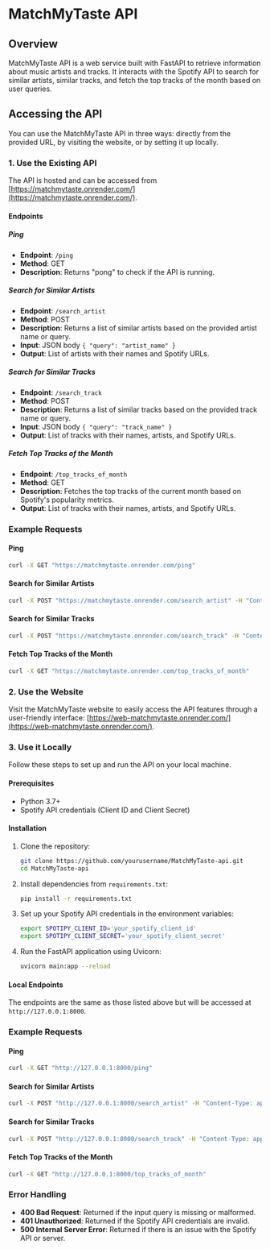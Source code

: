 # MatchMyTaste API

## Overview

MatchMyTaste API is a web service built with FastAPI to retrieve information about music artists and tracks. It interacts with the Spotify API to search for similar artists, similar tracks, and fetch the top tracks of the month based on user queries.

## Accessing the API

You can use the MatchMyTaste API in three ways: directly from the provided URL, by visiting the website, or by setting it up locally.

### 1. Use the Existing API

The API is hosted and can be accessed from [https://matchmytaste.onrender.com/](https://matchmytaste.onrender.com/).

#### Endpoints

##### Ping

- **Endpoint**: `/ping`
- **Method**: GET
- **Description**: Returns "pong" to check if the API is running.

##### Search for Similar Artists

- **Endpoint**: `/search_artist`
- **Method**: POST
- **Description**: Returns a list of similar artists based on the provided artist name or query.
- **Input**: JSON body `{ "query": "artist_name" }`
- **Output**: List of artists with their names and Spotify URLs.

##### Search for Similar Tracks

- **Endpoint**: `/search_track`
- **Method**: POST
- **Description**: Returns a list of similar tracks based on the provided track name or query.
- **Input**: JSON body `{ "query": "track_name" }`
- **Output**: List of tracks with their names, artists, and Spotify URLs.

##### Fetch Top Tracks of the Month

- **Endpoint**: `/top_tracks_of_month`
- **Method**: GET
- **Description**: Fetches the top tracks of the current month based on Spotify's popularity metrics.
- **Output**: List of tracks with their names, artists, and Spotify URLs.

### Example Requests

#### Ping

```bash
curl -X GET "https://matchmytaste.onrender.com/ping"
```

#### Search for Similar Artists

```bash
curl -X POST "https://matchmytaste.onrender.com/search_artist" -H "Content-Type: application/json" -d '{"query": "artist_name"}'
```

#### Search for Similar Tracks

```bash
curl -X POST "https://matchmytaste.onrender.com/search_track" -H "Content-Type: application/json" -d '{"query": "track_name"}'
```

#### Fetch Top Tracks of the Month

```bash
curl -X GET "https://matchmytaste.onrender.com/top_tracks_of_month"
```

### 2. Use the Website

Visit the MatchMyTaste website to easily access the API features through a user-friendly interface: [https://web-matchmytaste.onrender.com/](https://web-matchmytaste.onrender.com/).

### 3. Use it Locally

Follow these steps to set up and run the API on your local machine.

#### Prerequisites

- Python 3.7+
- Spotify API credentials (Client ID and Client Secret)

#### Installation

1. Clone the repository:

   ```bash
   git clone https://github.com/yourusername/MatchMyTaste-api.git
   cd MatchMyTaste-api
   ```

2. Install dependencies from `requirements.txt`:

   ```bash
   pip install -r requirements.txt
   ```

3. Set up your Spotify API credentials in the environment variables:

   ```bash
   export SPOTIPY_CLIENT_ID='your_spotify_client_id'
   export SPOTIPY_CLIENT_SECRET='your_spotify_client_secret'
   ```

4. Run the FastAPI application using Uvicorn:
   ```bash
   uvicorn main:app --reload
   ```

#### Local Endpoints

The endpoints are the same as those listed above but will be accessed at `http://127.0.0.1:8000`.

### Example Requests

#### Ping

```bash
curl -X GET "http://127.0.0.1:8000/ping"
```

#### Search for Similar Artists

```bash
curl -X POST "http://127.0.0.1:8000/search_artist" -H "Content-Type: application/json" -d '{"query": "artist_name"}'
```

#### Search for Similar Tracks

```bash
curl -X POST "http://127.0.0.1:8000/search_track" -H "Content-Type: application/json" -d '{"query": "track_name"}'
```

#### Fetch Top Tracks of the Month

```bash
curl -X GET "http://127.0.0.1:8000/top_tracks_of_month"
```

### Error Handling

- **400 Bad Request**: Returned if the input query is missing or malformed.
- **401 Unauthorized**: Returned if the Spotify API credentials are invalid.
- **500 Internal Server Error**: Returned if there is an issue with the Spotify API or server.
